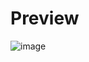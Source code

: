 # Preview
![image](https://github.com/user-attachments/assets/09dc2b5a-5cad-4e57-b02e-c2324878cebb)
